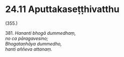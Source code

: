 

# 24.11 Aputtakaseṭṭhivatthu



(355.)

381\. _Hananti bhogā dummedhaṃ,_  
_no ca pāragavesino;_  
_Bhogataṇhāya dummedho,_  
_hanti aññeva attanaṃ._  




